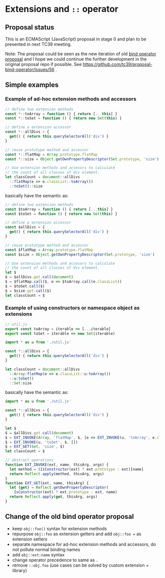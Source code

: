 # Extensions and `::` operator

## Proposal status

This is an ECMAScript (JavaScript) proposal in stage 0 and plan to be presented in next TC39 meeting.

Note: The proposal could be seen as the new iteration of old [bind operator proposal](https://github.com/tc39/proposal-bind-operator) and I hope we could continue the further development in the original proposal repo if possible. See https://github.com/tc39/proposal-bind-operator/issues/56 .

## Simple examples

### Example of ad-hoc extension methods and accessors
```js
// define two extension methods
const *::toArray = function () { return [...this] }
const *::toSet = function () { return new Set(this) }

// define a extension accessor
const *::allDivs = {
  get() { return this.querySelectorAll('div') }
}

// reuse prototype method and accessor
const *::flatMap = Array.prototype.flatMap
const *::size = Object.getOwnPropertyDescriptor(Set.prototype, 'size')

// Use extension methods and accesors to calculate
// the count of all classes of div element.
let classCount = document::allDivs
  ::flatMap(e => e.classList::toArray())
  ::toSet()::size
```

basically have the semantic as:

```js
// define two extension methods
const $toArray = function () { return [...this] }
const $toSet = function () { return new Set(this) }

// define a extension accessor
const $allDivs = {
  get() { return this.querySelectorAll('div') }
}

// reuse prototype method and accessor
const $flatMap = Array.prototype.flatMap
const $size = Object.getOwnPropertyDescriptor(Set.prototype, 'size')

// Use extension methods and accesors to calculate
// the count of all classes of div element.
let $
$ = $allDivs.get.call(document)
$ = $flatMap.call($, e => $toArray.call(e.classList))
$ = $toSet.call($)
$ = $size.get.call($)
let classCount = $
```

### Example of using constructors or namespace object as extensions

```js
// util.js
export const toArray = iterable => [...iterable]
export const toSet = iterable => new Set(iterable)
```

```js
import * as u from './util.js'

const *::allDivs = {
  get() { return this.querySelectorAll('div') }
}

let classCount = document::allDivs
  ::Array:flatMap(e => e.classList::u:toArray())
  ::u:toSet()
  ::Set:size
```

basically have the semantic as:

```js
import * as u from './util.js'

const *::allDivs = {
  get() { return this.querySelectorAll('div') }
}

let $
$ = $allDivs.get.call(document)
$ = EXT_INVOKE(Array, 'flatMap', $, [e => EXT_INVOKE(u, 'toArray', e.classList, [])])
$ = EXT_INVOKE(u, 'toSet', $, [])
$ = EXT_GET(Set, 'size', $)
let classCount = $

// abstract operations
function EXT_INVOKE(ext, name, thisArg, args) {
  let method = (IsConstructor(ext) ? ext.prototype : ext)[name]
  return Reflect.apply(method, thisArg, args)
}
function EXT_GET(ext, name, thisArg) {
  let {get} = Reflect.getOwnPropertyDescriptor(
    IsConstructor(ext) ? ext.prototype : ext, name)
  return Reflect.apply(get, thisArg, args)
}
```

## Change of the old bind operator proposal

- keep `obj::foo()` syntax for extension methods
- repurpose `obj::foo` as extension getters and add `obj::foo =` as extension setters
- separate namespace for ad-hoc extension methods and accessors, do not pollute normal binding names
- add `obj::ext:name` syntax
- change operator precedence to same as `.`
- remove `::obj.foo` (use cases can be solved by custom extension + library)
